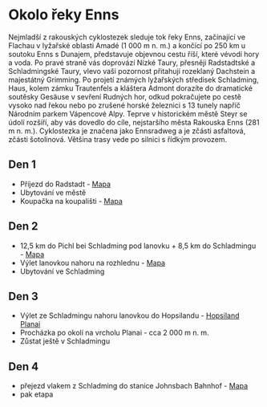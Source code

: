 # Okolo řeky Enns

Nejmladší z rakouských cyklostezek sleduje tok řeky Enns, začínající ve Flachau v lyžařské oblasti Amadé (1 000 m n. m.) a končící po 250 km u soutoku Enns s Dunajem, představuje objevnou cestu říší, které vévodí hory a voda. Po pravé straně vás doprovází Nízké Taury, přesněji Radstadtské a Schladmingské Taury, vlevo vaši pozornost přitahují rozeklaný Dachstein a majestátný Grimming. Po projetí známých lyžařských středisek Schladming, Haus, kolem zámku Trautenfels a kláštera Admont dorazíte do dramatické soutěsky Gesäuse v sevření Rudných hor, odkud pokračujete po cestě vysoko nad řekou nebo po zrušené horské železnici s 13 tunely napříč Národním parkem Vápencové Alpy. Teprve v historickém městě Steyr se údolí rozšíří, aby vás dovedlo do cíle, nejstaršího města Rakouska Enns (281 m n. m.). Cyklostezka je značena jako Ennsradweg a je zčásti asfaltová, zčásti šotolinová. Většina trasy vede po silnici s řídkým provozem.

## Den 1
- Příjezd do Radstadt - [Mapa](https://en.mapy.cz/s/kevebukafa)
- Ubytování ve městě
- Koupačka na koupališti - [Mapa](https://en.mapy.cz/s/paramokuda)

## Den 2
- 12,5 km do Pichl bei Schladming pod lanovku + 8,5 km do Schladmingu - [Mapa](https://en.mapy.cz/s/hakunalude)
- Výlet lanovkou nahoru na rozhlednu - [Mapa](https://en.mapy.cz/s/kokocamocu)
- Ubytování ve Schladming

## Den 3
- Výlet ze Schladmingu nahoru lanovkou do Hopsilandu - [Hopsiland Planai](https://www.planai.at/en/summer/hopsiland-planai)
- Procházka po okolí na vrcholu Planai - cca 2 000 m n. m.
- Zůstat ještě v Schladmingu

## Den 4
- přejezd vlakem z Schladming do stanice Johnsbach Bahnhof - [Mapa](https://mapy.cz/s/pohefezoku)
- pak etapa 
